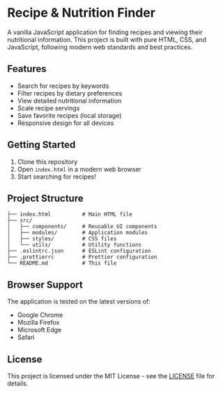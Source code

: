 # Recipe & Nutrition Finder

A vanilla JavaScript application for finding recipes and viewing their nutritional information. This project is built with pure HTML, CSS, and JavaScript, following modern web standards and best practices.

## Features

- Search for recipes by keywords
- Filter recipes by dietary preferences
- View detailed nutritional information
- Scale recipe servings
- Save favorite recipes (local storage)
- Responsive design for all devices

## Getting Started

1. Clone this repository
2. Open `index.html` in a modern web browser
3. Start searching for recipes!

## Project Structure

```
├── index.html          # Main HTML file
├── src/
│   ├── components/     # Reusable UI components
│   ├── modules/        # Application modules
│   ├── styles/         # CSS files
│   └── utils/          # Utility functions
├── .eslintrc.json      # ESLint configuration
├── .prettierrc         # Prettier configuration
└── README.md           # This file
```

## Browser Support

The application is tested on the latest versions of:
- Google Chrome
- Mozilla Firefox
- Microsoft Edge
- Safari

## License

This project is licensed under the MIT License - see the [LICENSE](LICENSE) file for details.
